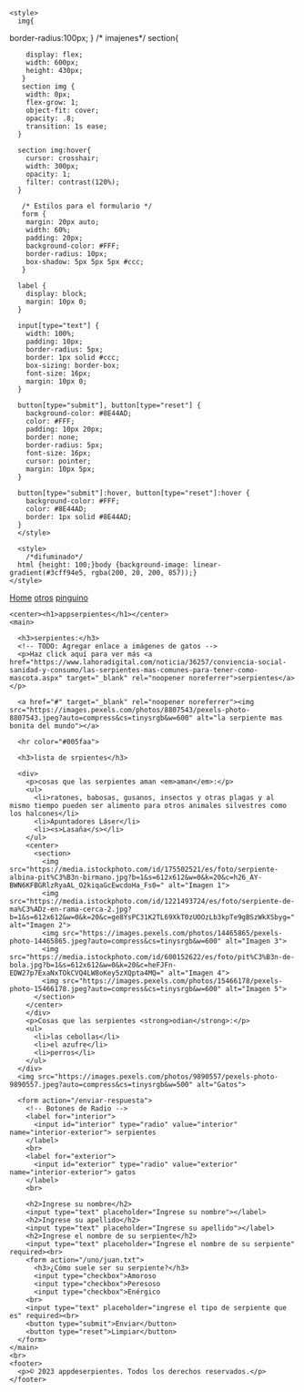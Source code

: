 <!DOCTYPE html>
<html lang="es">
  <head>
    <title>appserpientes</title>
    <link href="https://cdn.jsdelivr.net/npm/bootstrap@5.3.0-alpha2/dist/css/bootstrap.min.css" rel="stylesheet" integrity="sha384-aFq/bzH65dt+w6FI2ooMVUpc+21e0SRygnTpmBvdBgSdnuTN7QbdgL+OapgHtvPp" crossorigin="anonymous">
<script src="https://cdn.jsdelivr.net/npm/bootstrap@5.3.0-alpha2/dist/js/bootstrap.bundle.min.js" integrity="sha384-qKXV1j0HvMUeCBQ+QVp7JcfGl760yU08IQ+GpUo5hlbpg51QRiuqHAJz8+BrxE/N" crossorigin="anonymous"></script>
    
<enlace rel="preconectar" href="https://fonts.googleapis.com">
  <enlace rel="preconectar" href="https://fonts.gstatic.com" crossorigin>
  <enlace href="https: //fonts.googleapis.com/css2? family= Atma:wght@300 & display=swap" rel="stylesheet">
  
    <style>
      img{
border-radius:100px;
} 
      /* imajenes*/
       section{
    
        display: flex;
        width: 600px;
        height: 430px;
       }
       section img {
        width: 0px;
        flex-grow: 1;
        object-fit: cover;
        opacity: .8;
        transition: 1s ease;
      }
       
      section img:hover{
        cursor: crosshair;
        width: 300px;
        opacity: 1;
        filter: contrast(120%);
      }

       /* Estilos para el formulario */
       form {
        margin: 20px auto;
        width: 60%;
        padding: 20px;
        background-color: #FFF;
        border-radius: 10px;
        box-shadow: 5px 5px 5px #ccc;
       }

      label {
        display: block;
        margin: 10px 0;
      }

      input[type="text"] {
        width: 100%;
        padding: 10px;
        border-radius: 5px;
        border: 1px solid #ccc;
        box-sizing: border-box;
        font-size: 16px;
        margin: 10px 0;
      }

      button[type="submit"], button[type="reset"] {
        background-color: #8E44AD;
        color: #FFF;
        padding: 10px 20px;
        border: none;
        border-radius: 5px;
        font-size: 16px;
        cursor: pointer;
        margin: 10px 5px;
      }

      button[type="submit"]:hover, button[type="reset"]:hover {
        background-color: #FFF;
        color: #8E44AD;
        border: 1px solid #8E44AD;
      }
      </style>
      
      <style>
        /*difuminado*/
      html {height: 100;}body {background-image: linear-gradient(#3cff94e5, rgba(200, 20, 200, 857));}
    </style>
   </style>
    <link href="style.css" rel="stylesheet">
  </head>
  <link rel="stylesheet"  href="barra.css">

  <!-- Contenedor de la barra de navegación -->
  <div class="navbar">
     <!-- Logotipo de la barra de navegación -->
     <a href="index.html" class="logo">Home</a>
     <!-- Enlaces de la barra de navegación -->
     <a href="otros.html">otros</a>
     <a href="pingu.html">pinguino</a>
    
 </div>
    
    <center><h1>appserpientes</h1></center>
    <main>
     
      <h3>serpientes:</h3>
      <!-- TODO: Agregar enlace a imágenes de gatos -->
      <p>Haz click aquí para ver más <a href="https://www.lahoradigital.com/noticia/36257/conviencia-social-sanidad-y-consumo/las-serpientes-mas-comunes-para-tener-como-mascota.aspx" target="_blank" rel="noopener noreferrer">serpientes</a></p>

      <a href="#" target="_blank" rel="noopener noreferrer"><img src="https://images.pexels.com/photos/8807543/pexels-photo-8807543.jpeg?auto=compress&cs=tinysrgb&w=600" alt="la serpiente mas bonita del mundo"></a>

      <hr color="#005faa">

      <h3>lista de srpientes</h3>

      <div>
        <p>cosas que las serpientes aman <em>aman</em>:</p>
        <ul>
          <li>ratones, babosas, gusanos, insectos y otras plagas y al mismo tiempo pueden ser alimento para otros animales silvestres como los halcones</li>
          <li>Apuntadores Láser</li>
          <li><s>Lasaña</s></li>
        </ul>
        <center>
          <section>
            <img src="https://media.istockphoto.com/id/175502521/es/foto/serpiente-albina-pit%C3%B3n-birmano.jpg?b=1&s=612x612&w=0&k=20&c=h26_AY-BWN6KFBGRlzRyaAL_O2kiqaGcEwcdoHa_Fs0=" alt="Imagen 1">
            <img src="https://media.istockphoto.com/id/1221493724/es/foto/serpiente-de-ma%C3%ADz-en-rama-cerca-2.jpg?b=1&s=612x612&w=0&k=20&c=ge8YsPC31K2TL69XkT0zUOOzLb3kpTe9gBSzWkXSbyg=" alt="Imagen 2">
            <img src="https://images.pexels.com/photos/14465865/pexels-photo-14465865.jpeg?auto=compress&cs=tinysrgb&w=600" alt="Imagen 3">
            <img src="https://media.istockphoto.com/id/600152622/es/foto/pit%C3%B3n-de-bola.jpg?b=1&s=612x612&w=0&k=20&c=heFJFn-EDW27p7ExaNxTOkCVQ4LW8oKey5zXQpta4MQ=" alt="Imagen 4">
            <img src="https://images.pexels.com/photos/15466178/pexels-photo-15466178.jpeg?auto=compress&cs=tinysrgb&w=600" alt="Imagen 5">
          </section>
        </center>
        </div>
        <p>Cosas que las serpientes <strong>odian</strong>:</p>
        <ul>
          <li>las cebollas</li>
          <li>el azufre</li>
          <li>perros</li>
        </ul>
      </div>
      <img src="https://images.pexels.com/photos/9890557/pexels-photo-9890557.jpeg?auto=compress&cs=tinysrgb&w=500" alt="Gatos">

      <form action="/enviar-respuesta">
        <!-- Botones de Radio -->
        <label for="interior">
          <input id="interior" type="radio" value="interior" name="interior-exterior"> serpientes
        </label>
        <br>
        <label for="exterior">
          <input id="exterior" type="radio" value="exterior" name="interior-exterior"> gatos
        </label>
        <br>

        <h2>Ingrese su nombre</h2>
        <input type="text" placeholder="Ingrese su nombre"></label>
        <h2>Ingrese su apellido</h2>
        <input type="text" placeholder="Ingrese su apellido"></label>
        <h2>Ingrese el nombre de su serpiente</h2>
        <input type="text" placeholder="Ingrese el nombre de su serpiente" required><br>
        <form action="/uno/juan.txt">
          <h3>¿Cómo suele ser su serpiente?</h3>
          <input type="checkbox">Amoroso
          <input type="checkbox">Peresoso
          <input type="checkbox">Enérgico
        <br>
        <input type="text" placeholder="ingrese el tipo de serpiente que es" required><br>
        <button type="submit">Enviar</button>
        <button type="reset">Limpiar</button>
      </form>
    </main>
    <br>
    <footer>
      <p>© 2023 appdeserpientes. Todos los derechos reservados.</p>
    </footer>
    
  </body>
</html>
